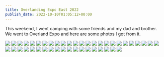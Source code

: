 ```yaml
---
title: Overlanding Expo East 2022
publish_date: 2022-10-10T01:05:12+00:00
---
```


This weekend, I went camping with some friends and my dad and brother. We went to Overland Expo and here are some photos I got from it.

![](https://lukebouch-com.s3.us-west-004.backblazeb2.com/150/c0f04a38-ae3a-4b94-ab3b-0f1f7a1a3d0d.jpg)
![](https://lukebouch-com.s3.us-west-004.backblazeb2.com/151/86448ea6-e183-400f-9005-5ca9378ee5d1.jpg)
![](https://lukebouch-com.s3.us-west-004.backblazeb2.com/152/a710d383-29ce-4291-9ef8-2b3b43c0abd9.jpg)
![](https://lukebouch-com.s3.us-west-004.backblazeb2.com/153/bd2889de-a44e-401c-8169-cdc7b416b370.jpg)
![](https://lukebouch-com.s3.us-west-004.backblazeb2.com/154/c273e053-5a65-422e-a8bf-2fe42c28c958.jpg)
![](https://lukebouch-com.s3.us-west-004.backblazeb2.com/155/b8067ad8-8bf9-42b9-9e34-8be79e8a56c1.jpg)
![](https://lukebouch-com.s3.us-west-004.backblazeb2.com/156/51fe7ba5-78eb-417f-9047-bcfe5f95a12d.jpg)
![](https://lukebouch-com.s3.us-west-004.backblazeb2.com/157/f801bd18-e90a-4080-a13c-758c4c895d37.jpg)
![](https://lukebouch-com.s3.us-west-004.backblazeb2.com/158/cbedbbb3-d3c9-48a2-a5e5-2da1bfa7a6aa.jpg)
![](https://lukebouch-com.s3.us-west-004.backblazeb2.com/159/382c20c5-b02f-447e-bd2b-70f8af6406f6.jpg)
![](https://lukebouch-com.s3.us-west-004.backblazeb2.com/160/74cec214-9894-4427-a803-c988cabc484d.jpg)
![](https://lukebouch-com.s3.us-west-004.backblazeb2.com/161/1a746f5f-7c49-4fd0-93e1-ea507e7491a9.jpg)
![](https://lukebouch-com.s3.us-west-004.backblazeb2.com/162/ece1ba0e-89da-4088-b405-3b7f29a8035a.jpg)
![](https://lukebouch-com.s3.us-west-004.backblazeb2.com/163/9cb01bbc-17d3-4908-913c-813ad198ba18.jpg)
![](https://lukebouch-com.s3.us-west-004.backblazeb2.com/164/834206a4-fe7e-4f93-bacf-e460aa46a22e.jpg)
![](https://lukebouch-com.s3.us-west-004.backblazeb2.com/165/e46be2e1-2246-43dd-a313-2324b4c9acd1.jpg)
![](https://lukebouch-com.s3.us-west-004.backblazeb2.com/166/10a13534-5b39-4e6b-b632-cbf7fa70d3bc.jpg)
![](https://lukebouch-com.s3.us-west-004.backblazeb2.com/167/377494e4-f993-4db1-8d39-68a0968c3909.jpg)
![](https://lukebouch-com.s3.us-west-004.backblazeb2.com/168/87331a88-523f-4932-8caf-a93cccebfeed.jpg)
![](https://lukebouch-com.s3.us-west-004.backblazeb2.com/169/f7dd7a65-e85b-4a0e-95e7-26e3e29717d8.jpg)
![](https://lukebouch-com.s3.us-west-004.backblazeb2.com/170/9e309a3d-ebe6-4278-b38b-ead6fa1f4e10.jpg)
![](https://lukebouch-com.s3.us-west-004.backblazeb2.com/171/ea05a826-d4fc-4a9c-92a0-6bfb7ddd90b0.jpg)
![](https://lukebouch-com.s3.us-west-004.backblazeb2.com/172/280aee92-2140-4bed-860d-c6a2be401657.jpg)
![](https://lukebouch-com.s3.us-west-004.backblazeb2.com/173/d50f4ec3-9ed8-4faa-ada5-201da2a1d955.jpg)
![](https://lukebouch-com.s3.us-west-004.backblazeb2.com/174/dad0fa5d-b139-475b-923e-09297fab008b.jpg)
![](https://lukebouch-com.s3.us-west-004.backblazeb2.com/175/428e9e79-e817-4a12-ade4-6e172c8b5f35.jpg)
![](https://lukebouch-com.s3.us-west-004.backblazeb2.com/176/e770a209-5752-41af-8190-983ec715c19e.jpg)
![](https://lukebouch-com.s3.us-west-004.backblazeb2.com/177/7a20973f-c063-4966-80cd-74d5a6af2e31.jpg)
![](https://lukebouch-com.s3.us-west-004.backblazeb2.com/178/308324d8-155e-49af-934a-6d22e8141fca.jpg)
![](https://lukebouch-com.s3.us-west-004.backblazeb2.com/179/38f809e9-887d-4284-b1e8-8d6e478e5037.jpg)
![](https://lukebouch-com.s3.us-west-004.backblazeb2.com/180/c4db6f1d-634b-42d1-b259-a982f099465f.jpg)
![](https://lukebouch-com.s3.us-west-004.backblazeb2.com/181/ea10f42b-7105-4b9a-a55c-9c55187b0bfd.jpg)
![](https://lukebouch-com.s3.us-west-004.backblazeb2.com/182/8de16c8d-3c09-46a1-b2fc-3db562103a27.jpg)
![](https://lukebouch-com.s3.us-west-004.backblazeb2.com/183/75752d78-42da-4dd5-8c1c-e695ce84d511.jpg)
![](https://lukebouch-com.s3.us-west-004.backblazeb2.com/184/1fc680a1-d0dd-490f-b8b0-5ce49c79857c.jpg)
![](https://lukebouch-com.s3.us-west-004.backblazeb2.com/185/69382268-e7f8-4f4c-a8ba-79a17a5dfd95.jpg)
![](https://lukebouch-com.s3.us-west-004.backblazeb2.com/186/1f4d5b9a-663b-4f22-a846-1f80d04280c6.jpg)
![](https://lukebouch-com.s3.us-west-004.backblazeb2.com/187/2f579698-e45f-45ef-bb7b-d5adf0362976.jpg)
![](https://lukebouch-com.s3.us-west-004.backblazeb2.com/188/94e312db-cce6-47a2-bf18-98274d9afab7.jpg)
![](https://lukebouch-com.s3.us-west-004.backblazeb2.com/189/bcd9cbb6-e2ca-4ea6-9493-7b2464cd6ad5.jpg)
![](https://lukebouch-com.s3.us-west-004.backblazeb2.com/190/4676a6d8-5a27-4fe2-a6f2-ddd3b3beb59e.jpg)
![](https://lukebouch-com.s3.us-west-004.backblazeb2.com/191/43ef5b1a-682a-4975-9443-42584adb8319.jpg)
![](https://lukebouch-com.s3.us-west-004.backblazeb2.com/192/c1879871-efe8-4d17-9d0b-b7bcb2b153ea.jpg)
![](https://lukebouch-com.s3.us-west-004.backblazeb2.com/193/cb24fb39-4884-407e-826a-abf8f0424362.jpg)
